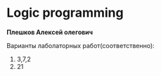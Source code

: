 # Logic programming
**Плешков Алексей олегович**

Варианты лаболаторных работ(соответственно):

1. 3,7,2
2. 21
